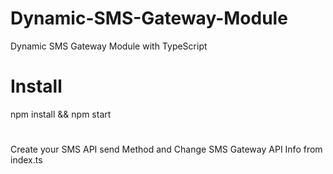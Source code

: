 # Dynamic-SMS-Gateway-Module
Dynamic SMS Gateway Module with TypeScript

# Install
npm install && npm start

# #
Create your SMS API send Method and Change SMS Gateway API Info from index.ts
